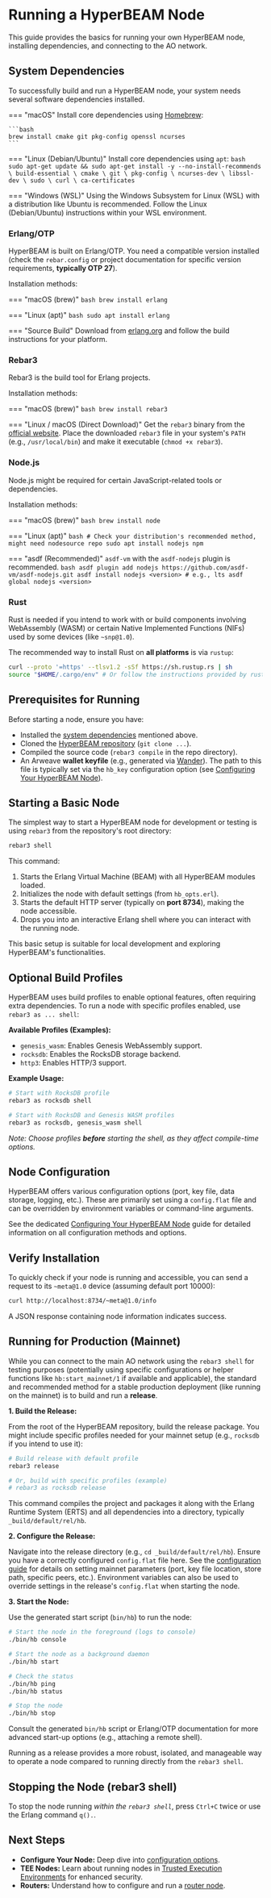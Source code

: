# Running a HyperBEAM Node

This guide provides the basics for running your own HyperBEAM node, installing dependencies, and connecting to the AO network.

## System Dependencies

To successfully build and run a HyperBEAM node, your system needs several software dependencies installed.

=== "macOS"
    Install core dependencies using [Homebrew](https://brew.sh/):

    ```bash
    brew install cmake git pkg-config openssl ncurses
    ```

=== "Linux (Debian/Ubuntu)"
    Install core dependencies using `apt`:
    ```bash
    sudo apt-get update && sudo apt-get install -y --no-install-recommends \
        build-essential \
        cmake \
        git \
        pkg-config \
        ncurses-dev \
        libssl-dev \
        sudo \
        curl \
        ca-certificates
    ```

=== "Windows (WSL)"
    Using the Windows Subsystem for Linux (WSL) with a distribution like Ubuntu is recommended. Follow the Linux (Debian/Ubuntu) instructions within your WSL environment.

<!-- **Core Dependency Breakdown:**

*   `build-essential` (Linux) / Xcode Command Line Tools (macOS): Basic C/C++ compilers and build tools (gcc, g++, make).
*   `cmake`: Build system generator.
*   `git`: Version control for fetching the source code.
*   `pkg-config`: Helps find installed libraries during compilation.
*   `ncurses-dev` / `ncurses`: Required for some terminal interface elements used by Erlang/OTP.
*   `libssl-dev` / `openssl`: Necessary for cryptographic operations and secure connections (HTTPS). You might need to set specific environment variables for `openssl` during Erlang compilation if building from source on macOS.
*   `sudo` (Linux/macOS): Needed for system-level installations.
*   `curl`: Used for downloading dependencies or interacting with web services.
*   `ca-certificates` (Linux): Required for validating SSL certificates (often handled by the OS on macOS/Windows).

*(Note: Package names may vary slightly on other Linux distributions. Use your system's package manager accordingly, e.g., `yum`, `dnf`, `pacman`.)* -->

### Erlang/OTP

HyperBEAM is built on Erlang/OTP. You need a compatible version installed (check the `rebar.config` or project documentation for specific version requirements, **typically OTP 27**).

Installation methods:

=== "macOS (brew)"
    ```bash
    brew install erlang
    ```

=== "Linux (apt)"
    ```bash
    sudo apt install erlang
    ```
<!-- 
=== "asdf (Recommended)"
    Tools like `asdf-vm` with the `asdf-erlang` plugin are highly recommended for managing multiple Erlang versions across platforms.
    ```bash
    asdf plugin add erlang https://github.com/asdf-vm/asdf-erlang.git
    asdf install erlang <version> # e.g., 27.0
    asdf global erlang <version>
    ``` -->

=== "Source Build"
    Download from [erlang.org](https://www.erlang.org/downloads) and follow the build instructions for your platform.

### Rebar3

Rebar3 is the build tool for Erlang projects.

Installation methods:

=== "macOS (brew)"
    ```bash
    brew install rebar3
    ```

=== "Linux / macOS (Direct Download)"
    Get the `rebar3` binary from the [official website](https://rebar3.org/). Place the downloaded `rebar3` file in your system's `PATH` (e.g., `/usr/local/bin`) and make it executable (`chmod +x rebar3`).

<!-- === "asdf (Recommended)"
    If using `asdf`, you can install it via the `rebar` plugin:
    ```bash
    asdf plugin add rebar https://github.com/asdf-vm/asdf-rebar.git
    asdf install rebar <version> # e.g., 3.23.0
    asdf global rebar <version>
    ``` -->

### Node.js

Node.js might be required for certain JavaScript-related tools or dependencies.

Installation methods:

=== "macOS (brew)"
    ```bash
    brew install node
    ```

=== "Linux (apt)"
    ```bash
    # Check your distribution's recommended method, might need nodesource repo
    sudo apt install nodejs npm 
    ```

=== "asdf (Recommended)"
    `asdf-vm` with the `asdf-nodejs` plugin is recommended.
    ```bash
    asdf plugin add nodejs https://github.com/asdf-vm/asdf-nodejs.git
    asdf install nodejs <version> # e.g., lts
    asdf global nodejs <version>
    ```

### Rust

Rust is needed if you intend to work with or build components involving WebAssembly (WASM) or certain Native Implemented Functions (NIFs) used by some devices (like `~snp@1.0`).

The recommended way to install Rust on **all platforms** is via `rustup`:

```bash
curl --proto '=https' --tlsv1.2 -sSf https://sh.rustup.rs | sh
source "$HOME/.cargo/env" # Or follow the instructions provided by rustup
```

## Prerequisites for Running

Before starting a node, ensure you have:

*   Installed the [system dependencies](#system-dependencies) mentioned above.
*   Cloned the [HyperBEAM repository](https://github.com/permaweb/HyperBEAM) (`git clone ...`).
*   Compiled the source code (`rebar3 compile` in the repo directory).
*   An Arweave **wallet keyfile** (e.g., generated via [Wander](https://www.wander.app)). The path to this file is typically set via the `hb_key` configuration option (see [Configuring Your HyperBEAM Node](./configuring-your-machine.md)).

## Starting a Basic Node

The simplest way to start a HyperBEAM node for development or testing is using `rebar3` from the repository's root directory:

```bash
rebar3 shell
```

This command:

1.  Starts the Erlang Virtual Machine (BEAM) with all HyperBEAM modules loaded.
2.  Initializes the node with default settings (from `hb_opts.erl`).
3.  Starts the default HTTP server (typically on **port 8734**), making the node accessible.
4.  Drops you into an interactive Erlang shell where you can interact with the running node.

This basic setup is suitable for local development and exploring HyperBEAM's functionalities.

## Optional Build Profiles

HyperBEAM uses build profiles to enable optional features, often requiring extra dependencies. To run a node with specific profiles enabled, use `rebar3 as ... shell`:

**Available Profiles (Examples):**

*   `genesis_wasm`: Enables Genesis WebAssembly support.
*   `rocksdb`: Enables the RocksDB storage backend.
*   `http3`: Enables HTTP/3 support.

**Example Usage:**

```bash
# Start with RocksDB profile
rebar3 as rocksdb shell

# Start with RocksDB and Genesis WASM profiles
rebar3 as rocksdb, genesis_wasm shell
```

*Note: Choose profiles **before** starting the shell, as they affect compile-time options.*

## Node Configuration

HyperBEAM offers various configuration options (port, key file, data storage, logging, etc.). These are primarily set using a `config.flat` file and can be overridden by environment variables or command-line arguments.

See the dedicated [Configuring Your HyperBEAM Node](./configuring-your-machine.md) guide for detailed information on all configuration methods and options.

## Verify Installation

To quickly check if your node is running and accessible, you can send a request to its `~meta@1.0` device (assuming default port 10000):

```bash
curl http://localhost:8734/~meta@1.0/info
```

A JSON response containing node information indicates success.

## Running for Production (Mainnet)

While you can connect to the main AO network using the `rebar3 shell` for testing purposes (potentially using specific configurations or helper functions like `hb:start_mainnet/1` if available and applicable), the standard and recommended method for a stable production deployment (like running on the mainnet) is to build and run a **release**.

**1. Build the Release:**

From the root of the HyperBEAM repository, build the release package. You might include specific profiles needed for your mainnet setup (e.g., `rocksdb` if you intend to use it):

```bash
# Build release with default profile
rebar3 release

# Or, build with specific profiles (example)
# rebar3 as rocksdb release
```

This command compiles the project and packages it along with the Erlang Runtime System (ERTS) and all dependencies into a directory, typically `_build/default/rel/hb`.

**2. Configure the Release:**

Navigate into the release directory (e.g., `cd _build/default/rel/hb`). Ensure you have a correctly configured `config.flat` file here. See the [configuration guide](./configuring-your-machine.md) for details on setting mainnet parameters (port, key file location, store path, specific peers, etc.). Environment variables can also be used to override settings in the release's `config.flat` when starting the node.

**3. Start the Node:**

Use the generated start script (`bin/hb`) to run the node:

```bash
# Start the node in the foreground (logs to console)
./bin/hb console

# Start the node as a background daemon
./bin/hb start

# Check the status
./bin/hb ping
./bin/hb status

# Stop the node
./bin/hb stop
```

Consult the generated `bin/hb` script or Erlang/OTP documentation for more advanced start-up options (e.g., attaching a remote shell).

Running as a release provides a more robust, isolated, and manageable way to operate a node compared to running directly from the `rebar3 shell`.

## Stopping the Node (rebar3 shell)

To stop the node running *within the `rebar3 shell`*, press `Ctrl+C` twice or use the Erlang command `q().`.

## Next Steps

*   **Configure Your Node:** Deep dive into [configuration options](./configuring-your-machine.md).
*   **TEE Nodes:** Learn about running nodes in [Trusted Execution Environments](./tee-nodes.md) for enhanced security.
*   **Routers:** Understand how to configure and run a [router node](./joining-running-a-router.md).
